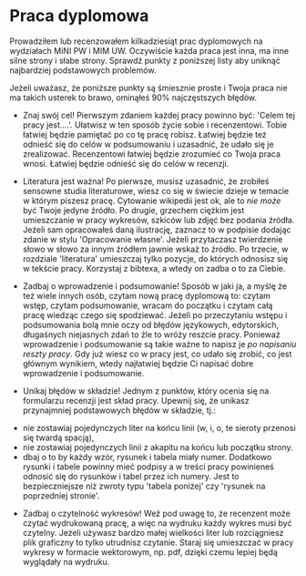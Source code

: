 # Praca dyplomowa

Prowadziłem lub recenzowałem kilkadziesiąt prac dyplomowych na wydziałach MiNI PW i MIM UW.
Oczywiście każda praca jest inna, ma inne silne strony i słabe strony.
Sprawdź punkty z poniższej listy aby uniknąć najbardziej podstawowych problemów.

Jeżeli uważasz, że poniższe punkty są śmiesznie proste i Twoja praca nie ma takich usterek to brawo, ominąłeś 90% najczęstszych błędów.

* Znaj swój cel! Pierwszym zdaniem każdej pracy powinno być: 'Celem tej pracy jest....'. Ułatwisz w ten sposób życie sobie i recenzentowi. 
Tobie łatwiej będzie pamiętać po co tę pracę robisz. Łatwiej będzie też odnieść się do celów w podsumowaniu i uzasadnić, że udało się je zrealizować.
Recenzentowi łatwiej będzie zrozumieć co Twoja praca wnosi. Łatwiej będzie odnieść się do celów w recenzji.

* Literatura jest ważna! Po pierwsze, musisz uzasadnić, że zrobiłeś sensowne studia literaturowe, wiesz co się w świecie dzieje w temacie w którym piszesz pracę.
Cytowanie wikipedii jest ok, ale to *nie może* być Twoje jedyne źródło. 
Po drugie, grzechem ciężkim jest umieszczanie w pracy wykresów, szkiców lub zdjęć bez podania źródła. Jeżeli sam opracowałeś daną ilustrację, zaznacz to w podpisie dodając zdanie w stylu 'Opracowanie własne'.
Jeżeli przytaczasz twierdzenie słowo w słowo za innym źródłem jawnie wskaż to źródło.
Po trzecie, w rozdziale 'literatura' umieszczaj tylko pozycje, do których odnosisz się w tekście pracy. Korzystaj z bibtexa, a wtedy on zadba o to za Ciebie.

* Zadbaj o wprowadzenie i podsumowanie! Sposób w jaki ja, a myślę że też wiele innych osób, czytam nową pracę dyplomową to: czytam wstęp, czytam podsumowanie, wracam do początku i czytam całą pracę wiedząc czego się spodziewać.
Jeżeli po przeczytaniu wstępu i podsumowania bolą mnie oczy od błędów językowych, edytorskich, długaśnych niejasnych zdań to źle to wróży reszcie pracy.
Ponieważ wprowadzenie i podsumowanie są takie ważne to napisz je *po napisaniu reszty pracy*. 
Gdy już wiesz co w pracy jest, co udało się zrobić, co jest głównym wynikiem, wtedy najłatwiej będzie Ci napisać dobre wprowadzenie i podsumowanie.

* Unikaj błędów w składzie! Jednym z punktów, który ocenia się na formularzu recenzji jest skład pracy. Upewnij się, że unikasz przynajmniej podstawowych błędów w składzie, tj.:
 - nie zostawiaj pojedynczych liter na końcu linii (w, i, o, te sieroty przenosi się twardą spacją),
 - nie zostawiaj pojedynczych linii z akapitu na końcu lub początku strony.
 - dbaj o to by każdy wzór, rysunek i tabela miały numer. Dodatkowo rysunki i tabele powinny mieć podpisy a w treści pracy powinieneś odnosić się do rysunków i tabel przez ich numery. Jest to bezpieczniejsze niż zwroty typu 'tabela poniżej' czy 'rysunek na poprzedniej stronie'.
 
 * Zadbaj o czytelność wykresów! Weź pod uwagę to, że recenzent może czytać wydrukowaną pracę, a więc na wydruku każdy wykres musi być czytelny. Jeżeli używasz bardzo małej wielkości liter lub rozciągniesz plik graficzny to tylko utrudnisz czytanie. Staraj się umieszczać w pracy wykresy w formacie wektorowym, np. pdf, dzięki czemu lepiej będą wyglądały na wydruku.
 
